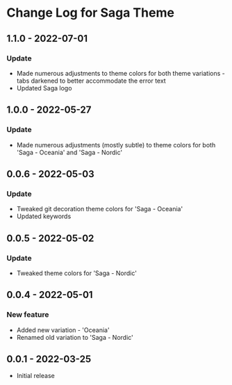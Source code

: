 # Change Log for Saga Theme

## 1.1.0 - 2022-07-01

### Update

- Made numerous adjustments to theme colors for both theme variations - tabs darkened to better accommodate the error text
- Updated Saga logo

## 1.0.0 - 2022-05-27

### Update

- Made numerous adjustments (mostly subtle) to theme colors for both 'Saga - Oceania' and 'Saga - Nordic'

## 0.0.6 - 2022-05-03

### Update

- Tweaked git decoration theme colors for 'Saga - Oceania'
- Updated keywords

## 0.0.5 - 2022-05-02

### Update

- Tweaked theme colors for 'Saga - Nordic'

## 0.0.4 - 2022-05-01

### New feature

- Added new variation - 'Oceania'
- Renamed old variation to 'Saga - Nordic'

## 0.0.1 - 2022-03-25

- Initial release